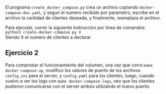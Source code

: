 El programa ```create_docker_compose.py``` crea un archivo copiando ```docker-compose-dev.yaml```, y segun el numero recibido por parametro, escribe en el archivo la cantidad de clientes deseada, y finalmente, reemplaza el archivo.

Para ejecutar, correr la siguiente instruccion por linea de comandos:  
``` python3 create-docker-compose.py X ```  
Siendo X el numero de clientes a declarar

## Ejercicio 2
Para comprobar el funcionamiento del volumen, una vez que corro `make docker-compose-up`, modifico los valores de puerto de los archivos `config.ini` para el server, y `config.yaml` para los clientes, luego, cuando vuelvo a ver los logs con `make docker-compose-logs`, veo que los clientes pudieron comunicarse con el server ambos utilizando el nuevo puerto.

